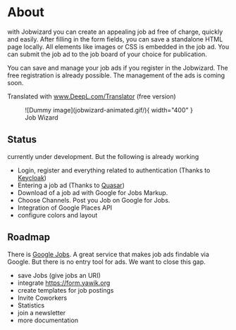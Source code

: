 # About

with Jobwizard you can create an appealing job ad free of charge, quickly and easily. After filling in the form fields, you can save a standalone HTML page locally. All elements like images or CSS is embedded in the job ad. You can submit the job ad to the job board of your choice for publication.

You can save and manage your job ads if you register in the Jobwizard. The free registration is already possible.
The management of the ads is coming soon.

Translated with www.DeepL.com/Translator (free version)

<figure markdown>
  ![Dummy image](jobwizard-animated.gif/){ width="400" }
  <figcaption>Job Wizard</figcaption>
</figure>

## Status

currently under development. But the following is already working

* Login, register and everything related to authentication (Thanks to [Keycloak](https://www.keycloak.org/))
* Entering a job ad (Thanks to [Quasar](https://quasar.dev))
* Download of a job ad with Google for Jobs Markup.
* Choose Channels. Post you Job on Google for Jobs.
* Integration of Google Places API
* configure colors and layout


## Roadmap

There is [Google Jobs](https://de.wikipedia.org/wiki/Google_for_Jobs). A great service that makes job ads findable via Google. But there is no entry tool for ads. We want to close this gap.

* save Jobs (give jobs an URI)
* integrate https://form.yawik.org
* create templates for job postings
* Invite Coworkers
* Statistics
* join a newsletter
* more documentation
